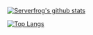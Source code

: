 [![Serverfrog's github stats](https://github-readme-stats.vercel.app/api?username=Serverfrog&show_icons=true&theme=dark)](https://github.com/anuraghazra/github-readme-stats)


[![Top Langs](https://github-readme-stats.vercel.app/api/top-langs/?username=Serverfrog?exclude_repo=UnitySandbox)](https://github.com/anuraghazra/github-readme-stats)
